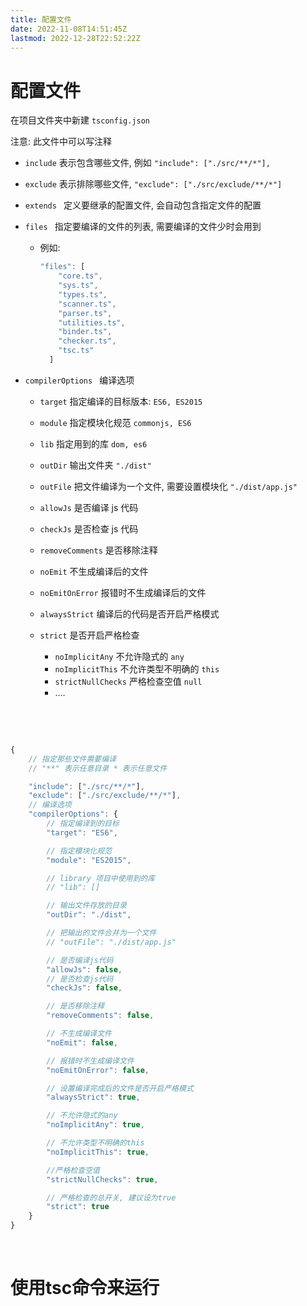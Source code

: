 ```yaml
---
title: 配置文件
date: 2022-11-08T14:51:45Z
lastmod: 2022-12-28T22:52:22Z
---
```


# 配置文件

在项目文件夹中新建 `tsconfig.json`

注意: 此文件中可以写注释

* ​`include`​ ​表示包含哪些文件,  例如 `"include": ["./src/**/*"],`​​
* ​`exclude`​ ​表示排除哪些文件, `"exclude": ["./src/exclude/**/*"]`​
* ​`extends ​`​ ​定义要继承的配置文件, 会自动包含指定文件的配置
* ​`files ​`​ ​指定要编译的文件的列表, 需要编译的文件少时会用到

  * 例如:

    ```js
    "files": [
        "core.ts",
        "sys.ts",
        "types.ts",
        "scanner.ts",
        "parser.ts",
        "utilities.ts",
        "binder.ts",
        "checker.ts",
        "tsc.ts"
      ]
    ```
* ​`compilerOptions ​`​ ​编译选项

  * ​`target`​ ​指定编译的目标版本: `ES6, ES2015`​​
  * ​`module`​ ​指定模块化规范 `commonjs, ES6`​​
  * ​`lib`​ ​指定用到的库 `dom, es6`​​
  * ​`outDir`​​ 输出文件夹 `"./dist"`​
  * ​`outFile`​ ​把文件编译为一个文件, 需要设置模块化 `"./dist/app.js"`​
  * ​`allowJs`​ ​是否编译 js 代码
  * ​`checkJs`​ ​是否检查 js 代码
  * ​`removeComments`​ ​是否移除注释
  * ​`noEmit`​ ​不生成编译后的文件
  * ​`noEmitOnError`​ ​报错时不生成编译后的文件
  * ​`alwaysStrict`​ ​编译后的代码是否开启严格模式
  * ​`strict`​ ​是否开启严格检查

    * ​`noImplicitAny`​ ​不允许隐式的 `any`​​
    * ​`noImplicitThis`​ ​不允许类型不明确的 `this`​​
    * ​`strictNullChecks`​ ​严格检查空值 `null`​​
    * ....

‍

‍

```js
{
    // 指定那些文件需要编译
    // "**" 表示任意目录 * 表示任意文件

    "include": ["./src/**/*"],
    "exclude": ["./src/exclude/**/*"],
    // 编译选项
    "compilerOptions": {
        // 指定编译到的目标
        "target": "ES6",

        // 指定模块化规范
        "module": "ES2015",

        // library 项目中使用到的库
        // "lib": []

        // 输出文件存放的目录
        "outDir": "./dist",

        // 把输出的文件合并为一个文件
        // "outFile": "./dist/app.js"

        // 是否编译js代码
        "allowJs": false,
        // 是否检查js代码
        "checkJs": false,

        // 是否移除注释
        "removeComments": false,

        // 不生成编译文件
        "noEmit": false,

        // 报错时不生成编译文件
        "noEmitOnError": false,

        // 设置编译完成后的文件是否开启严格模式
        "alwaysStrict": true,

        // 不允许隐式的any
        "noImplicitAny": true,

        // 不允许类型不明确的this
        "noImplicitThis": true,

        //严格检查空值
        "strictNullChecks": true,

        // 严格检查的总开关, 建议设为true
        "strict": true
    }
}

```

‍

# 使用tsc命令来运行
